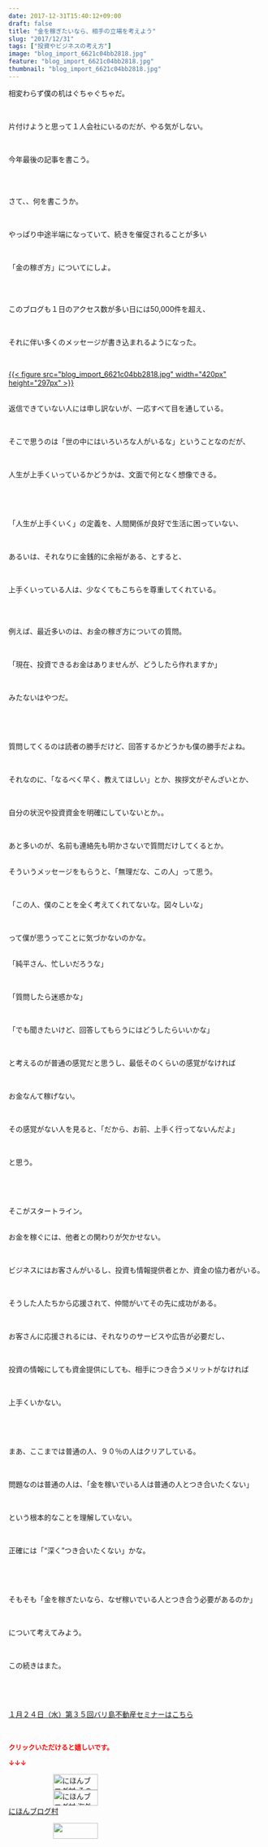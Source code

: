 ```yaml
---
date: 2017-12-31T15:40:12+09:00
draft: false
title: "金を稼ぎたいなら、相手の立場を考えよう"
slug: "2017/12/31"
tags: ["投資やビジネスの考え方"]
image: "blog_import_6621c04bb2818.jpg"
feature: "blog_import_6621c04bb2818.jpg"
thumbnail: "blog_import_6621c04bb2818.jpg"
---
```

<p>相変わらず僕の机はぐちゃぐちゃだ。</p><p> </p><p>片付けようと思って１人会社にいるのだが、やる気がしない。</p><p> </p><p>今年最後の記事を書こう。</p><p> </p><p><br/>さて、、何を書こうか。</p><p> </p><p>やっぱり中途半端になっていて、続きを催促されることが多い</p><p> </p><p>「金の稼ぎ方」についてにしよ。</p><p> </p><p><br/>このブログも１日のアクセス数が多い日には50,000件を超え、</p><p> </p><p>それに伴い多くのメッセージが書き込まれるようになった。</p><p> </p><p><a href="blog_import_6621c04bb2818.jpg">{{< figure src="blog_import_6621c04bb2818.jpg" width="420px" height="297px" >}}</a></p><p><br/>返信できていない人には申し訳ないが、一応すべて目を通している。</p><p> </p><p>そこで思うのは「世の中にはいろいろな人がいるな」ということなのだが、</p><p> </p><p>人生が上手くいっているかどうかは、文面で何となく想像できる。</p><p> </p><p> </p><p>「人生が上手くいく」の定義を、人間関係が良好で生活に困っていない、</p><p> </p><p>あるいは、それなりに金銭的に余裕がある、とすると、</p><p> </p><p>上手くいっている人は、少なくてもこちらを尊重してくれている。</p><p> </p><p><br/>例えば、最近多いのは、お金の稼ぎ方についての質問。</p><p> </p><p>「現在、投資できるお金はありませんが、どうしたら作れますか」</p><p> </p><p>みたないはやつだ。</p><p> </p><p> </p><p>質問してくるのは読者の勝手だけど、回答するかどうかも僕の勝手だよね。</p><p> </p><p>それなのに、「なるべく早く、教えてほしい」とか、挨拶文がぞんざいとか、</p><p> </p><p>自分の状況や投資資金を明確にしていないとか。。</p><p> </p><p>あと多いのが、名前も連絡先も明かさないで質問だけしてくるとか。</p><p><br/>そういうメッセージをもらうと、「無理だな、この人」って思う。</p><p> </p><p>「この人、僕のことを全く考えてくれてないな。図々しいな」</p><p> </p><p>って僕が思うってことに気づかないのかな。</p><p><br/>「純平さん、忙しいだろうな」</p><p> </p><p>「質問したら迷惑かな」</p><p> </p><p>「でも聞きたいけど、回答してもらうにはどうしたらいいかな」</p><p> </p><p>と考えるのが普通の感覚だと思うし、最低そのくらいの感覚がなければ</p><p> </p><p>お金なんて稼げない。</p><p> </p><p>その感覚がない人を見ると、「だから、お前、上手く行ってないんだよ」</p><p> </p><p>と思う。</p><p> </p><p> </p><p>そこがスタートライン。</p><p><br/>お金を稼ぐには、他者との関わりが欠かせない。</p><p> </p><p>ビジネスにはお客さんがいるし、投資も情報提供者とか、資金の協力者がいる。</p><p> </p><p>そうした人たちから応援されて、仲間がいてその先に成功がある。</p><p> </p><p>お客さんに応援されるには、それなりのサービスや広告が必要だし、</p><p> </p><p>投資の情報にしても資金提供にしても、相手につき合うメリットがなければ</p><p> </p><p>上手くいかない。</p><p> </p><p> </p><p>まあ、ここまでは普通の人、９０％の人はクリアしている。</p><p> </p><p>問題なのは普通の人は、「金を稼いでいる人は普通の人とつき合いたくない」</p><p> </p><p>という根本的なことを理解していない。</p><p> </p><p>正確には「“深く”つき合いたくない」かな。</p><p> </p><p> </p><p>そもそも「金を稼ぎたいなら、なぜ稼いでいる人とつき合う必要があるのか」</p><p> </p><p>について考えてみよう。</p><p> </p><p>この続きはまた。</p><p> </p><p> </p><p><a href="iin.co.jp" target="_blank">１月２４日（水）第３５回バリ島不動産セミナーはこちら</a></p><p> </p><p><font color="#ff0000" size="2"><strong>クリックいただけると嬉しいです。</strong></font></p><p><font color="#ff0000" size="2"><strong>↓↓↓</strong></font></p><p><a href="ranking.html?p_cid=01260127" id="&amp;blogmura_banner" target="_blank"><img alt="にほんブログ村 その他生活ブログ 不動産投資へ" border="0" height="31" src="data:image/svg+xml;charset=utf-8,%3Csvg%20xmlns%3D%22http%3A%2F%2Fwww.w3.org%2F2000%2Fsvg%22%20title%3D%22Placeholder%20for%20Images%22%20role%3D%22presentation%22%20viewBox%3D%220%200%2088%2031%22%20%2F%3E" width="88" data-src="https://img-proxy.blog-video.jp/images?url=http%3A%2F%2Flife.blogmura.com%2Fhudousantoushi%2Fimg%2Fhudousantoushi88_31.gif" style="aspect-ratio: auto 88 / 31;"/><noscript><img alt="にほんブログ村 その他生活ブログ 不動産投資へ" border="0" height="31" src="https://img-proxy.blog-video.jp/images?url=http%3A%2F%2Flife.blogmura.com%2Fhudousantoushi%2Fimg%2Fhudousantoushi88_31.gif" width="88"></noscript></a><br/><a href="ranking.html?p_cid=01260127" target="_blank"><img alt="にほんブログ村 海外生活ブログ バリ島情報へ" border="0" height="31" src="data:image/svg+xml;charset=utf-8,%3Csvg%20xmlns%3D%22http%3A%2F%2Fwww.w3.org%2F2000%2Fsvg%22%20title%3D%22Placeholder%20for%20Images%22%20role%3D%22presentation%22%20viewBox%3D%220%200%2088%2031%22%20%2F%3E" width="88" data-src="https://img-proxy.blog-video.jp/images?url=http%3A%2F%2Foverseas.blogmura.com%2Fbali%2Fimg%2Fbali88_31.gif" style="aspect-ratio: auto 88 / 31;"/><noscript><img alt="にほんブログ村 海外生活ブログ バリ島情報へ" border="0" height="31" src="https://img-proxy.blog-video.jp/images?url=http%3A%2F%2Foverseas.blogmura.com%2Fbali%2Fimg%2Fbali88_31.gif" width="88"></noscript></a><br/><a href="ranking.html?p_cid=01260127" target="_blank">にほんブログ村</a></p><p><a href="link.php?1804582" title="人気ブログランキングへ"><img border="0" height="31" src="data:image/svg+xml;charset=utf-8,%3Csvg%20xmlns%3D%22http%3A%2F%2Fwww.w3.org%2F2000%2Fsvg%22%20title%3D%22Placeholder%20for%20Images%22%20role%3D%22presentation%22%20viewBox%3D%220%200%2088%2031%22%20%2F%3E" width="88" data-src="https://blog.with2.net/img/banner/banner_22.gif" style="aspect-ratio: auto 88 / 31;"/><noscript><img border="0" height="31" src="https://blog.with2.net/img/banner/banner_22.gif" width="88"></noscript></a></p>

